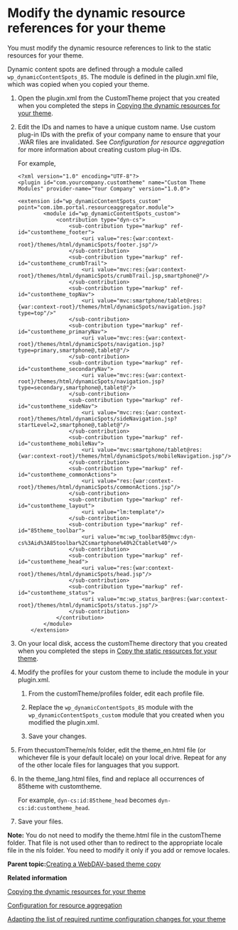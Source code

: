 # Modify the dynamic resource references for your theme 

You must modify the dynamic resource references to link to the static resources for your theme.

Dynamic content spots are defined through a module called `wp_dynamicContentSpots_85`. The module is defined in the plugin.xml file, which was copied when you copied your theme.

1.  Open the plugin.xml from the CustomTheme project that you created when you completed the steps in [Copying the dynamic resources for your theme](themeopt_cust_copy_dyntheme.md#).

2.  Edit the IDs and names to have a unique custom name. Use custom plug-in IDs with the prefix of your company name to ensure that your .WAR files are invalidated. See *Configuration for resource aggregation* for more information about creating custom plug-in IDs.

    For example,

    ```
    <?xml version="1.0" encoding="UTF-8"?>
    <plugin id="com.yourcompany.customtheme" name="Custom Theme Modules" provider-name="Your Company" version="1.0.0">
    
    <extension id="wp_dynamicContentSpots_custom" point="com.ibm.portal.resourceaggregator.module">
            <module id="wp_dynamicContentSpots_custom">
                <contribution type="dyn-cs">
                    <sub-contribution type="markup" ref-id="customtheme_footer">
                        <uri value="res:{war:context-root}/themes/html/dynamicSpots/footer.jsp"/>
                    </sub-contribution>
                    <sub-contribution type="markup" ref-id="customtheme_crumbTrail">
                        <uri value="mvc:res:{war:context-root}/themes/html/dynamicSpots/crumbTrail.jsp,smartphone@"/>
                    </sub-contribution>
                    <sub-contribution type="markup" ref-id="customtheme_topNav">
                        <uri value="mvc:smartphone/tablet@res:{war:context-root}/themes/html/dynamicSpots/navigation.jsp?type=top"/>"
                    </sub-contribution>
                    <sub-contribution type="markup" ref-id="customtheme_primaryNav">
                        <uri value="mvc:res:{war:context-root}/themes/html/dynamicSpots/navigation.jsp?type=primary,smartphone@,tablet@"/>
                    </sub-contribution>
                    <sub-contribution type="markup" ref-id="customtheme_secondaryNav">
                        <uri value="mvc:res:{war:context-root}/themes/html/dynamicSpots/navigation.jsp?type=secondary,smartphone@,tablet@"/>
                    </sub-contribution>
                    <sub-contribution type="markup" ref-id="customtheme_sideNav">
                        <uri value="mvc:res:{war:context-root}/themes/html/dynamicSpots/sideNavigation.jsp?startLevel=2,smartphone@,tablet@"/>
                    </sub-contribution>
                    <sub-contribution type="markup" ref-id="customtheme_mobileNav">
                        <uri value="mvc:smartphone/tablet@res:{war:context-root}/themes/html/dynamicSpots/mobileNavigation.jsp"/>
                    </sub-contribution>
                    <sub-contribution type="markup" ref-id="customtheme_commonActions">
                        <uri value="res:{war:context-root}/themes/html/dynamicSpots/commonActions.jsp"/>
                    </sub-contribution>
                    <sub-contribution type="markup" ref-id="customtheme_layout">
                        <uri value="lm:template"/>
                    </sub-contribution>
                    <sub-contribution type="markup" ref-id="85theme_toolbar">
                        <uri value="mc:wp_toolbar85@mvc:dyn-cs%3Aid%3A85toolbar%2Csmartphone%40%2Ctablet%40"/>
                    </sub-contribution>
                    <sub-contribution type="markup" ref-id="customtheme_head">
                        <uri value="res:{war:context-root}/themes/html/dynamicSpots/head.jsp"/>
                    </sub-contribution>
                    <sub-contribution type="markup" ref-id="customtheme_status">
                        <uri value="mc:wp_status_bar@res:{war:context-root}/themes/html/dynamicSpots/status.jsp"/>
                    </sub-contribution>
                </contribution>
            </module>
        </extension>
    ```

3.  On your local disk, access the customTheme directory that you created when you completed the steps in [Copy the static resources for your theme](themeopt_cust_copy_statictheme.md#).

4.  Modify the profiles for your custom theme to include the module in your plugin.xml.

    1.  From the customTheme/profiles folder, edit each profile file.

    2.  Replace the `wp_dynamicContentSpots_85` module with the `wp_dynamicContentSpots_custom` module that you created when you modified the plugin.xml.

    3.  Save your changes.

5.  From thecustomTheme/nls folder, edit the theme\_en.html file \(or whichever file is your default locale\) on your local drive. Repeat for any of the other locale files for languages that you support.

6.  In the theme\_lang.html files, find and replace all occurrences of 85theme with customtheme.

    For example, `dyn-cs:id:85theme_head` becomes `dyn-cs:id:customtheme_head`.

7.  Save your files.


**Note:** You do not need to modify the theme.html file in the customTheme folder. That file is not used other than to redirect to the appropriate locale file in the nls folder. You need to modify it only if you add or remove locales.

**Parent topic:**[Creating a WebDAV-based theme copy ](../dev-theme/themeopt_themedev_manual_webdav.md)

**Related information**  


[Copying the dynamic resources for your theme ](../dev-theme/themeopt_cust_copy_dyntheme.md)

[Configuration for resource aggregation ](../dev-theme/config_res_agg.md)

[Adapting the list of required runtime configuration changes for your theme ](../dev-theme/themeopt_move_repack_runtime.md)

